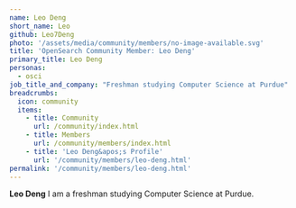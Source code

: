 ```yaml
---
name: Leo Deng
short_name: Leo
github: Leo7Deng
photo: '/assets/media/community/members/no-image-available.svg'
title: 'OpenSearch Community Member: Leo Deng'
primary_title: Leo Deng
personas:
  - osci
job_title_and_company: "Freshman studying Computer Science at Purdue"
breadcrumbs:
  icon: community
  items:
    - title: Community
      url: /community/index.html
    - title: Members
      url: /community/members/index.html
    - title: 'Leo Deng&apos;s Profile'
      url: '/community/members/leo-deng.html'
permalink: '/community/members/leo-deng.html'
---
```


**Leo Deng** I am a freshman studying Computer Science at Purdue.